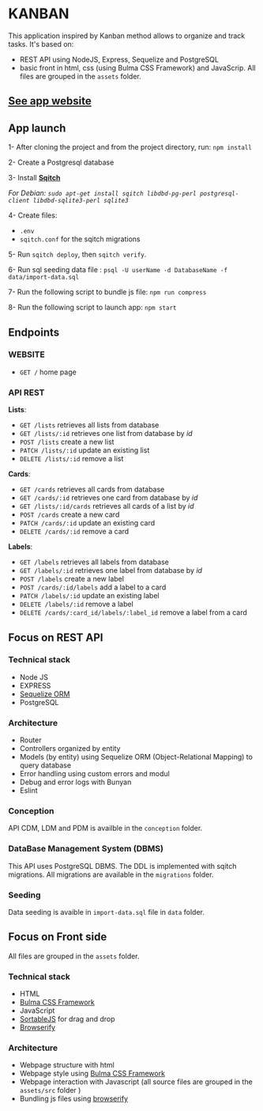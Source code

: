 # KANBAN

This application inspired by Kanban method allows to organize and track tasks.
It's based on:
- REST API using NodeJS, Express, Sequelize and PostgreSQL
- basic front in html, css (using Bulma CSS Framework) and JavaScrip. All files are grouped in the `assets` folder.

## [See app website](https://k-anban.herokuapp.com/)

## App launch

1- After cloning the project and from the project directory, run: `npm install`

2- Create a Postgresql database

3- Install **[Sqitch](https://sqitch.org/)**

*For Debian: `sudo apt-get install sqitch libdbd-pg-perl postgresql-client libdbd-sqlite3-perl sqlite3`*

4- Create files:

- `.env`
- `sqitch.conf`  for the sqitch migrations

5- Run `sqitch deploy`, then `sqitch verify`.

6- Run sql seeding data file : `psql -U userName -d DatabaseName -f data/import-data.sql`

7- Run the following script to bundle js file: `npm run compress`

8- Run the following script to launch app: `npm start`

## Endpoints

### WEBSITE

- `GET /` home page

### API REST

**Lists**:

- `GET /lists` retrieves all lists from database
- `GET /lists/:id` retrieves one list from database by _id_
- `POST /lists` create a new list
- `PATCH /lists/:id` update an existing list
- `DELETE /lists/:id` remove a list

**Cards**:

- `GET /cards` retrieves all cards from database
- `GET /cards/:id` retrieves one card from database by _id_
- `GET /lists/:id/cards` retrieves all cards of a list by _id_
- `POST /cards` create a new card
- `PATCH /cards/:id` update an existing card
- `DELETE /cards/:id` remove a card

**Labels**:

- `GET /labels` retrieves all labels from database
- `GET /labels/:id` retrieves one label from database by _id_
- `POST /labels` create a new label
- `POST /cards/:id/labels` add a label to a card
- `PATCH /labels/:id` update an existing label
- `DELETE /labels/:id` remove a label
- `DELETE /cards/:card_id/labels/:label_id` remove a label from a card

## Focus on REST API

### Technical stack

- Node JS
- EXPRESS
- [Sequelize ORM](https://sequelize.org/)
- PostgreSQL

### Architecture

- Router
- Controllers organized by entity
- Models (by entity) using Sequelize ORM (Object-Relational Mapping) to query database
- Error handling using custom errors and modul
- Debug and error logs with Bunyan
- Eslint

### Conception

API CDM, LDM and PDM is availble in the `conception` folder.

### DataBase Management System (DBMS)

This API uses PostgreSQL DBMS.
The DDL is implemented with sqitch migrations. All migrations are available in the `migrations` folder.

### Seeding

Data seeding is avaible in `import-data.sql` file in `data` folder.

## Focus on Front side

All files are grouped in the `assets` folder.

### Technical stack

- HTML
- [Bulma CSS Framework](https://bulma.io/)
- JavaScript
- [SortableJS](https://sortablejs.github.io/Sortable/) for drag and drop
- [Browserify](https://browserify.org/)

### Architecture

- Webpage structure with html
- Webpage style using [Bulma CSS Framework](https://bulma.io/)
- Webpage interaction with Javascript (all source files are grouped in the `assets/src` folder )
- Bundling js files using [browserify](https://browserify.org/)